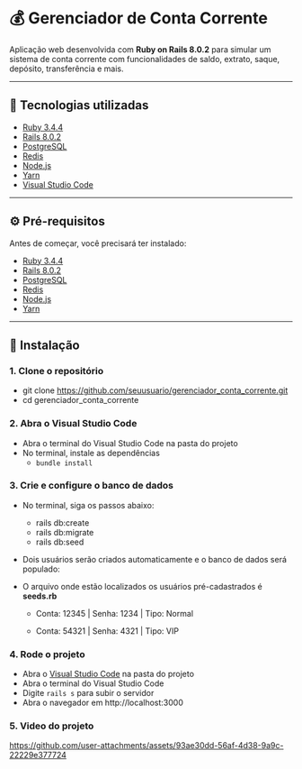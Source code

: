 # 💰 Gerenciador de Conta Corrente

Aplicação web desenvolvida com **Ruby on Rails 8.0.2** para simular um sistema de conta corrente com funcionalidades de saldo, extrato, saque, depósito, transferência e mais.

---

## 🚀 Tecnologias utilizadas

- [Ruby 3.4.4](https://www.ruby-lang.org/)  
- [Rails 8.0.2](https://rubyonrails.org/)  
- [PostgreSQL](https://www.postgresql.org/)  
- [Redis](https://redis.io/)  
- [Node.js](https://nodejs.org/)
- [Yarn](https://yarnpkg.com/)
- [Visual Studio Code](https://code.visualstudio.com/)

---

## ⚙️ Pré-requisitos

Antes de começar, você precisará ter instalado:

- [Ruby 3.4.4](https://www.ruby-lang.org/)
- [Rails 8.0.2](https://rubyonrails.org/)
- [PostgreSQL](https://www.postgresql.org/)
- [Redis](https://redis.io/)
- [Node.js](https://nodejs.org/) 
- [Yarn](https://yarnpkg.com/)

---

## 🔧 Instalação

### 1. **Clone o repositório**

-  git clone https://github.com/seuusuario/gerenciador_conta_corrente.git
-  cd gerenciador_conta_corrente
  
### 2. **Abra o Visual Studio Code**
- Abra o terminal do Visual Studio Code na pasta do projeto
- No terminal, instale as dependências
  -  ```bundle install ```

### 3. **Crie e configure o banco de dados**

- No terminal, siga os passos abaixo:
  - rails db:create
  - rails db:migrate
  - rails db:seed

- Dois usuários serão criados automaticamente e o banco de dados será populado:
- O arquivo onde estão localizados os usuários pré-cadastrados é **seeds.rb**

  - Conta: 12345 | Senha: 1234 | Tipo: Normal

  - Conta: 54321 | Senha: 4321 | Tipo: VIP
 
### 4. **Rode o projeto**

- Abra o [Visual Studio Code](https://code.visualstudio.com/) na pasta do projeto
- Abra o terminal do Visual Studio Code
- Digite ```rails s``` para subir o servidor
- Abra o navegador em http://localhost:3000

### 5. **Video do projeto**

https://github.com/user-attachments/assets/93ae30dd-56af-4d38-9a9c-22229e377724


